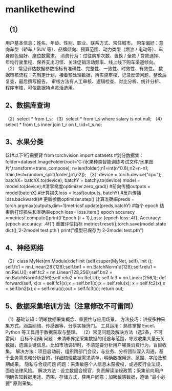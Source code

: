 # manlikethewind
## （1）
用户基本信息：姓名、年龄、性别、职业、联系方式、常住城市。
购车偏好：意向车型（轿车 / SUV 等）、品牌倾向、预算范围、动力类型（燃油 / 电动等）、车身颜色偏好、座位数需求。
消费行为：过往购车次数、置换 / 全款 / 贷款选择、年均行驶里程、保养支出习惯、关注促销活动频率、线上线下购车渠道倾向。
（2）
常见评估数据参数指标有准确性、完整性、一致性、时效性、有效性。
数据审核流程：先制定计划，接着预处理数据，再实施审核，记录反馈问题，整改后复查，最后撰写报告。
审核方法有人工审核、逻辑检查、对比分析、统计分析、程序审核，可依数据特点灵活选用。

## 2、数据库查询
（2）select * from t_s;
（3）select * from t_s where salary is not null;
（4）select * from t_s inner join t_r on t_r.id=t_s.no;

## 3、水果分类
(2)#以下1行需要背 
from torchvision import datasets
#划分数据集：
folder=dataset.ImageFolder(root='C:/水果种类智能训练考试文件/水果图片',transform=trans_compose); n=len(folder);n1=int(n*0.8);n2=n-n1;
train,test=random_split(folder,[n1,n2]);
（3）device = torch.device("cpu");  batchX= batchX.to(device); batchY = batchy.to(device)
model = model.to(device);#清零梯度optimizer.zero_grad()
#前向传播outputs = model(batchX) #计算损失loss = lossf(outputs, batchY)
#反向传播loss.backward()# 更新参数optimizer.step()
计算准确率preds = torch.argmax(outputs,dim=1)metricsf.update(preds,batchY)
#每个 epoch 结束后打印损失和准确率epoch loss= loss.item()
epoch accuracy =metricsf.compute()print(f'Epoch {i + 1},Loss: {epoch loss:.4f}, Accuracy: {epoch accuracy: .4f}')
重置评估指标
metricsf.reset();torch.save(model.state dict(),'2-2model test.pth')
print("模型已保存为 2-2model test.pth")
## 4、神经网络
（2）class MyNet(nn.Module):def init (self):super(MyNet, self). init ();
self.fc1 = nn.Linear(287,128);self.bn1 = nn.BatchNorm1d(128);self.relu1 = nn.ReLU();
self.fc2 = nn.Linear(128,256);self.bn2 = nn.BatchNorm1d(256);self.relu2 = nn.ReLU();
self.fc3 = nn.Linear(256,1);
def forward(self, x):x = self.fc1(x);x = self.bn1(x);x = self.relu(x);
x = self.fc2(x);x = self.bn2(x);x = self.relu(x);out = self.fc3(x);
return out;
## 5、数据采集培训方法（注意修改不可雷同）
（1）基础认知：明晰数据采集概念、重要性与应用场景。
方法技巧：讲授多种采集方式，涵盖网络、传感器等，分享实操窍门。
工具运用：熟练掌握 Excel、Python 等工具用于数据获取与整理。
（2）常见问题及解决方法（选2条，不可雷同）
目标不明确
问题：未清晰界定采集数据的用途与范围，导致收集大量无关数据，遗漏关键信息。比如市场调研时，不清楚要分析用户哪类消费行为，盲目收集。
解决方法：项目启动前，组织跨部门会议，与业务、分析团队深入沟通，基于业务需求和分析目的，详细梳理数据需求清单，明确数据用途、范围、字段及预期成果。
隐私与合规问题
问题：采集敏感个人信息未获授权，或违反行业法规，面临法律风险。
解决方法：设立数据合规官，负责解读法规政策；采集前向用户明确告知数据用途、范围、存储方式，获用户同意；加密敏感数据，遵循 “最小必要” 原则采集。
